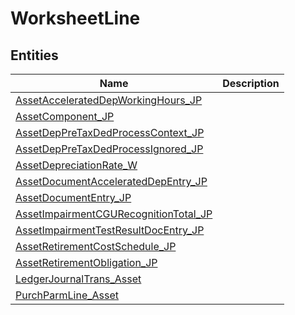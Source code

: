 
# WorksheetLine


## Entities

|Name|Description|
|---|---|
|[AssetAcceleratedDepWorkingHours_JP](AssetAcceleratedDepWorkingHours_JP.cdm.json)||
|[AssetComponent_JP](AssetComponent_JP.cdm.json)||
|[AssetDepPreTaxDedProcessContext_JP](AssetDepPreTaxDedProcessContext_JP.cdm.json)||
|[AssetDepPreTaxDedProcessIgnored_JP](AssetDepPreTaxDedProcessIgnored_JP.cdm.json)||
|[AssetDepreciationRate_W](AssetDepreciationRate_W.cdm.json)||
|[AssetDocumentAcceleratedDepEntry_JP](AssetDocumentAcceleratedDepEntry_JP.cdm.json)||
|[AssetDocumentEntry_JP](AssetDocumentEntry_JP.cdm.json)||
|[AssetImpairmentCGURecognitionTotal_JP](AssetImpairmentCGURecognitionTotal_JP.cdm.json)||
|[AssetImpairmentTestResultDocEntry_JP](AssetImpairmentTestResultDocEntry_JP.cdm.json)||
|[AssetRetirementCostSchedule_JP](AssetRetirementCostSchedule_JP.cdm.json)||
|[AssetRetirementObligation_JP](AssetRetirementObligation_JP.cdm.json)||
|[LedgerJournalTrans_Asset](LedgerJournalTrans_Asset.cdm.json)||
|[PurchParmLine_Asset](PurchParmLine_Asset.cdm.json)||
